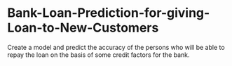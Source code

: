 # Bank-Loan-Prediction-for-giving-Loan-to-New-Customers
Create a model and predict the accuracy of the persons who will be able to repay the loan on the basis of some credit factors for the bank.

